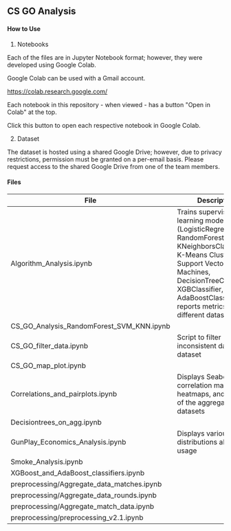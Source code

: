 ## CS GO Analysis

#### How to Use

1. Notebooks

Each of the files are in Jupyter Notebook format; however, they were developed using Google Colab.

Google Colab can be used with a Gmail account.

https://colab.research.google.com/

Each notebook in this repository - when viewed - has a button "Open in Colab" at the top.

Click this button to open each respective notebook in Google Colab.

2. Dataset

The dataset is hosted using a shared Google Drive; however, due to privacy restrictions, permission must be granted on a per-email basis.  Please request access to the shared Google Drive from one of the team members.


#### Files

| File | Description |
| --- | --- |
| Algorithm_Analysis.ipynb | Trains supervised learning models (LogisticRegression, RandomForestClassifier, KNeighborsClassifier, K-Means Clustering, Support Vector Machines, DecisionTreeClassifier, XGBClassifier, AdaBoostClassifier) and reports metrics for three different datasets |
| CS_GO_Analysis_RandomForest_SVM_KNN.ipynb |  |
| CS_GO_filter_data.ipynb | Script to filter inconsistent data from dataset |
| CS_GO_map_plot.ipynb |  |
| Correlations_and_pairplots.ipynb | Displays Seaborn correlation matrices, heatmaps, and pairplots of the aggregated datasets |
| Decisiontrees_on_agg.ipynb |  |
| GunPlay_Economics_Analysis.ipynb | Displays various distributions about gun usage |
| Smoke_Analysis.ipynb |  |
| XGBoost_and_AdaBoost_classifiers.ipynb |  |
| preprocessing/Aggregate_data_matches.ipynb |  |
| preprocessing/Aggregate_data_rounds.ipynb |  |
| preprocessing/Aggregate_match_data.ipynb |  |
| preprocessing/preprocessing_v2.1.ipynb |  |
